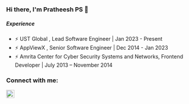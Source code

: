 ### Hi there, I'm Pratheesh PS 👋

##### Experience
- ⚡ UST Global , Lead Software Engineer | Jan 2023 - Present
- ⚡ AppViewX , Senior Software Engineer | Dec 2014 - Jan 2023
- ⚡ Amrita Center for Cyber Security Systems and Networks, Frontend Developer | July 2013 – November 2014

### Connect with me:

[<img align="left" alt=" | LinkedIn" width="22px" src="https://cdn.jsdelivr.net/npm/simple-icons@v3/icons/linkedin.svg" />](https://www.linkedin.com/in/pratheeshpradeepkumars/)
